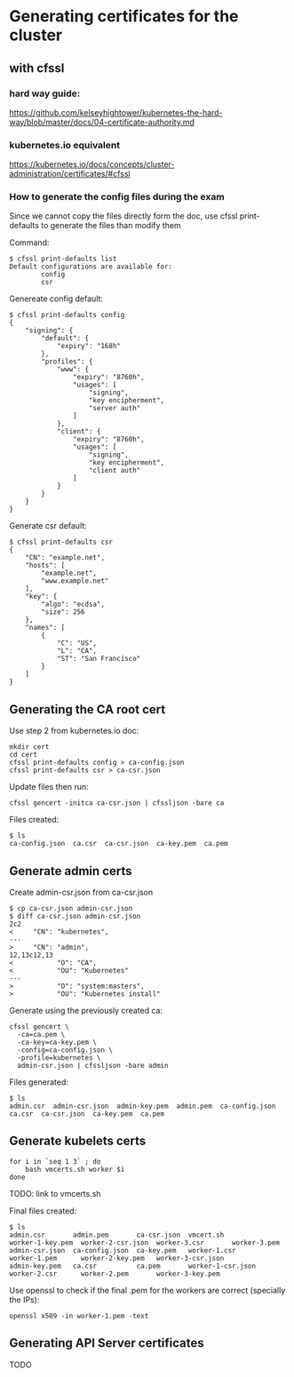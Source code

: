 # Generating certificates for the cluster

## with cfssl

### hard way guide:
https://github.com/kelseyhightower/kubernetes-the-hard-way/blob/master/docs/04-certificate-authority.md

### kubernetes.io equivalent
https://kubernetes.io/docs/concepts/cluster-administration/certificates/#cfssl


### How to generate the config files during the exam
Since we cannot copy the files directly form the doc, use cfssl print-defaults to generate the files than modify them

Command:
```
$ cfssl print-defaults list
Default configurations are available for:
        config
        csr       
```

Genereate config default:
```
$ cfssl print-defaults config
{
    "signing": {
        "default": {
            "expiry": "168h"
        },
        "profiles": {
            "www": {
                "expiry": "8760h",
                "usages": [
                    "signing",
                    "key encipherment",
                    "server auth"
                ]
            },
            "client": {
                "expiry": "8760h",
                "usages": [
                    "signing",
                    "key encipherment",
                    "client auth"
                ]
            }
        }
    }
}
```
Generate csr default:
```
$ cfssl print-defaults csr
{
    "CN": "example.net",
    "hosts": [
        "example.net",
        "www.example.net"
    ],
    "key": {
        "algo": "ecdsa",
        "size": 256
    },
    "names": [
        {
            "C": "US",
            "L": "CA",
            "ST": "San Francisco"
        }
    ]
}
```


## Generating the CA root cert
Use step 2 from kubernetes.io doc:
```
mkdir cert
cd cert
cfssl print-defaults config > ca-config.json
cfssl print-defaults csr > ca-csr.json
```
Update files then run:
```
cfssl gencert -initca ca-csr.json | cfssljson -bare ca
```

Files created:
```
$ ls
ca-config.json  ca.csr  ca-csr.json  ca-key.pem  ca.pem
```

## Generate admin certs
Create admin-csr.json from ca-csr.json
```
$ cp ca-csr.json admin-csr.json
$ diff ca-csr.json admin-csr.json 
2c2
<     "CN": "kubernetes",
---
>     "CN": "admin",
12,13c12,13
<           "O": "CA",
<           "OU": "Kubernetes"
---
>           "O": "system:masters",
>           "OU": "Kubernetes install"
```
Generate using the previously created ca:
```
cfssl gencert \
  -ca=ca.pem \
  -ca-key=ca-key.pem \
  -config=ca-config.json \
  -profile=kubernetes \
  admin-csr.json | cfssljson -bare admin
```

Files generated:
```
$ ls
admin.csr  admin-csr.json  admin-key.pem  admin.pem  ca-config.json  ca.csr  ca-csr.json  ca-key.pem  ca.pem
```
## Generate kubelets certs
```
for i in `seq 1 3` ; do
    bash vmcerts.sh worker $i
done
```
TODO: link to vmcerts.sh

Final files created:
```
$ ls
admin.csr       admin.pem       ca-csr.json  vmcert.sh          worker-1-key.pem  worker-2-csr.json  worker-3.csr       worker-3.pem
admin-csr.json  ca-config.json  ca-key.pem   worker-1.csr       worker-1.pem      worker-2-key.pem   worker-3-csr.json
admin-key.pem   ca.csr          ca.pem       worker-1-csr.json  worker-2.csr      worker-2.pem       worker-3-key.pem
```

Use openssl to check if the final .pem for the workers are correct (specially the IPs):
```
openssl x509 -in worker-1.pem -text
```

## Generating API Server certificates
TODO
